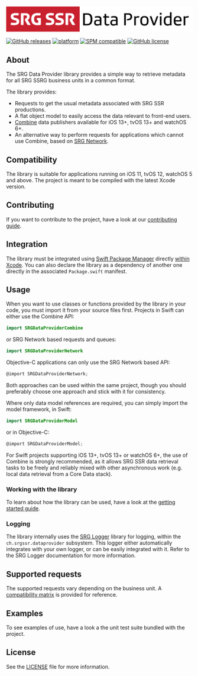 [![SRG Data Provider logo](README-images/logo.png)](https://github.com/SRGSSR/srgdataprovider-apple)

[![GitHub releases](https://img.shields.io/github/v/release/SRGSSR/srgdataprovider-apple)](https://github.com/SRGSSR/srgdataprovider-apple/releases) [![platform](https://img.shields.io/badge/platfom-ios%20%7C%20tvos%20%7C%20watchos-blue)](https://github.com/SRGSSR/srgdataprovider-apple) [![SPM compatible](https://img.shields.io/badge/SPM-compatible-4BC51D.svg?style=flat)](https://swift.org/package-manager) [![GitHub license](https://img.shields.io/github/license/SRGSSR/srgdataprovider-apple)](https://github.com/SRGSSR/srgdataprovider-apple/blob/master/LICENSE)

## About

The SRG Data Provider library provides a simple way to retrieve metadata for all SRG SSRG business units in a common format.

The library provides:

* Requests to get the usual metadata associated with SRG SSR productions.
* A flat object model to easily access the data relevant to front-end users.
* [Combine](https://developer.apple.com/documentation/combine) data publishers available for iOS 13+, tvOS 13+ and watchOS 6+.
* An alternative way to perform requests for applications which cannot use Combine, based on [SRG Network](https://github.com/SRGSSR/srgnetwork-apple).

## Compatibility

The library is suitable for applications running on iOS 11, tvOS 12, watchOS 5 and above. The project is meant to be compiled with the latest Xcode version.

## Contributing

If you want to contribute to the project, have a look at our [contributing guide](CONTRIBUTING.md).

## Integration

The library must be integrated using [Swift Package Manager](https://swift.org/package-manager) directly [within Xcode](https://developer.apple.com/documentation/xcode/adding_package_dependencies_to_your_app). You can also declare the library as a dependency of another one directly in the associated `Package.swift` manifest.

## Usage

When you want to use classes or functions provided by the library in your code, you must import it from your source files first. Projects in Swift can either use the Combine API:

```swift
import SRGDataProviderCombine
```

or SRG Network based requests and queues:

```swift
import SRGDataProviderNetwork
```

Objective-C applications can only use the SRG Network based API:

```objective-c
@import SRGDataProviderNetwork;
```

Both approaches can be used within the same project, though you should preferably choose one approach and stick with it for consistency.

Where only data model references are required, you can simply import the model framework, in Swift:

```swift
import SRGDataProviderModel
```

or in Objective-C:

```objective-c
@import SRGDataProviderModel;
```

For Swift projects supporting iOS 13+, tvOS 13+ or watchOS 6+, the use of Combine is strongly recommended, as it allows SRG SSR data retrieval tasks to be freely and reliably mixed with other asynchronous work (e.g. local data retrieval from a Core Data stack).

### Working with the library

To learn about how the library can be used, have a look at the [getting started guide](GETTING_STARTED.md).

### Logging

The library internally uses the [SRG Logger](https://github.com/SRGSSR/srglogger-apple) library for logging, within the `ch.srgssr.dataprovider` subsystem. This logger either automatically integrates with your own logger, or can be easily integrated with it. Refer to the SRG Logger documentation for more information.

## Supported requests

The supported requests vary depending on the business unit. A [compatibility matrix](SERVICE_AVAILABILITY.md) is provided for reference.

## Examples

To see examples of use, have a look a the unit test suite bundled with the project.

## License

See the [LICENSE](../LICENSE) file for more information.
